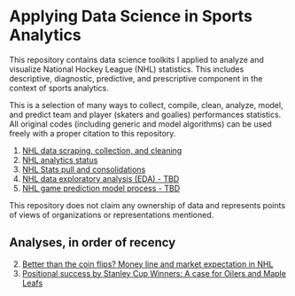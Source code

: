 # Applying Data Science in Sports Analytics

This repository contains data science toolkits I applied to analyze and visualize National Hockey League (NHL) statistics. This includes descriptive, diagnostic, predictive, and prescriptive component in the context of sports analytics.

This is a selection of many ways to collect, compile, clean, analyze, model, and predict team and player (skaters and goalies) performances statistics. All original codes (including generic and model algorithms) can be used freely with a proper citation to this repository.

1. [NHL data scraping, collection, and cleaning](https://github.com/justinjoliver/NHL-Analytics/blob/main/docs/collection/nhl_game_data_pull_eg.md)
0. [NHL analytics status](https://github.com/justinjoliver/NHL-Analytics/blob/main/docs/collection/collection_index.md)
2. [NHL Stats pull and consolidations](https://github.com/justinjoliver/NHL-Analytics/blob/main/docs/collection/nhl_data_summary_scrape_eg.md)
2. [NHL data exploratory analysis (EDA) - TBD]()
3. [NHL game prediction model process - TBD]()

This repository does not claim any ownership of data and represents points of views of organizations or representations mentioned. 

## Analyses, in order of recency
2. [Better than the coin flips? Money line and market expectation in NHL](https://github.com/justinjoliver/NHL-Analytics/blob/main/docs/collection/market_expectation_eda/NHL_and_Market_Expectations.md)
1. [Positional success by Stanley Cup Winners: A case for Oilers and Maple Leafs](https://github.com/justinjoliver/NHL-Analytics/blob/main/docs/collection/0_ana_positionalForwards.md)
